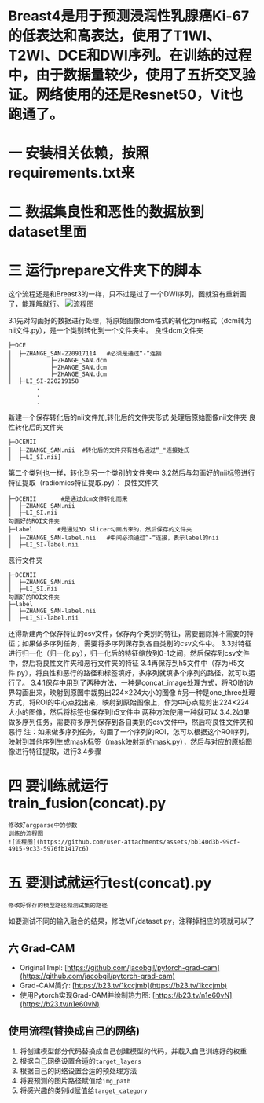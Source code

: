 # Breast4是用于预测浸润性乳腺癌Ki-67的低表达和高表达，使用了T1WI、T2WI、DCE和DWI序列。在训练的过程中，由于数据量较少，使用了五折交叉验证。网络使用的还是Resnet50，Vit也跑通了。
# 一 安装相关依赖，按照requirements.txt来
# 二 数据集良性和恶性的数据放到 dataset里面
# 三 运行prepare文件夹下的脚本
这个流程还是和Breast3的一样，只不过是过了一个DWI序列，图就没有重新画了，能理解就行。
![流程图](C:\Users\Administrator\Desktop\流程图.png)



3.1先对勾画好的数据进行处理，将原始图像dcm格式的转化为nii格式（dcm转为nii文件.py），是一个类别转化到一个文件夹中。
良性dcm文件夹

    ├─DCE
    │  ├─ZHANGE_SAN-220917114   #必须是通过“-”连接
    │           ├─ZHANGE_SAN.dcm
    │           ├─ZHANGE_SAN.dcm
    │           ├─ZHANGE_SAN.dcm
    │  ├─LI_SI-220219158
            .
            .
            .
新建一个保存转化后的nii文件加,转化后的文件夹形式
处理后原始图像nii文件夹
良性转化后的文件夹

    ├─DCENII
    │  ├─ZHANGE_SAN.nii  #转化后的文件只有姓名通过“_"连接姓氏
    │  ├─LI_SI.nii]
第二个类别也一样，转化到另一个类别的文件夹中
3.2然后与勾画好的nii标签进行特征提取（radiomics特征提取.py）：
良性文件夹

    ├─DCENII       #是通过dcm文件转化而来
    │  ├─ZHANGE_SAN.nii
    │  ├─LI_SI.nii
    勾画好的ROI文件夹
    ├─label       #是通过3D Slicer勾画出来的，然后保存的文件夹
    │  ├─ZHANGE_SAN-label.nii   #中间必须通过”-“连接，表示label的nii
    │  ├─LI_SI-label.nii
恶行文件夹

    ├─DCENII
    │  ├─ZHANGE_SAN.nii
    │  ├─LI_SI.nii
    勾画好的ROI文件夹
    ├─label
    │  ├─ZHANGE_SAN-label.nii
    │  ├─LI_SI-label.nii
还得新建两个保存特征的csv文件，保存两个类别的特征，需要删除掉不需要的特征；如果做多序列任务，需要将多序列保存到各自类别的csv文件中。
3.3对特征进行归一化（归一化.py），归一化后的特征缩放到0-1之间，然后保存到csv文件中，然后将良性文件夹和恶行文件夹的特征
3.4再保存到h5文件中（存为H5文件.py），将良性和恶行的路径和标签填好，多序列就填多个序列的路径，就可以运行了。
3.4.1保存中用到了两种方法，一种是concat_image处理方式，将ROI的边界勾画出来，映射到原图中裁剪出224×224大小的图像
    #另一种是one_three处理方式，将ROI的中心点找出来，映射到原始图像上，作为中心点裁剪出224×224大小的图像，然后将标签也保存到h5文件中
    两种方法使用一种就可以
3.4.2如果做多序列任务，需要将多序列保存到各自类别的csv文件中，然后将良性文件夹和恶行
注：如果做多序列任务，勾画了一个序列的ROI，怎可以根据这个ROI序列，映射到其他序列生成mask标签（mask映射新的mask.py），然后与对应的原始图像进行特征提取，进行3.4步骤
# 四 要训练就运行train_fusion(concat).py
    修改好argparse中的参数
    训练的流程图
    ![流程图](https://github.com/user-attachments/assets/bb140d3b-99cf-4915-9c33-5976fb1417c6)

# 五 要测试就运行test(concat).py
    修改好保存的模型路径和测试集的路径 
如要测试不同的输入融合的结果，修改MF/dataset.py，注释掉相应的项就可以了



## 六 Grad-CAM

- Original Impl: [https://github.com/jacobgil/pytorch-grad-cam](https://github.com/jacobgil/pytorch-grad-cam)
- Grad-CAM简介: [https://b23.tv/1kccjmb](https://b23.tv/1kccjmb)
- 使用Pytorch实现Grad-CAM并绘制热力图: [https://b23.tv/n1e60vN](https://b23.tv/n1e60vN)

## 使用流程(替换成自己的网络)

1. 将创建模型部分代码替换成自己创建模型的代码，并载入自己训练好的权重
2. 根据自己网络设置合适的`target_layers`
3. 根据自己的网络设置合适的预处理方法
4. 将要预测的图片路径赋值给`img_path`
5. 将感兴趣的类别id赋值给`target_category`

